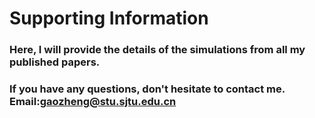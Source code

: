 # Supporting Information
### Here, I will provide the details of the simulations from all my published papers.
### If you have any questions, don't hesitate to contact me. Email:gaozheng@stu.sjtu.edu.cn
